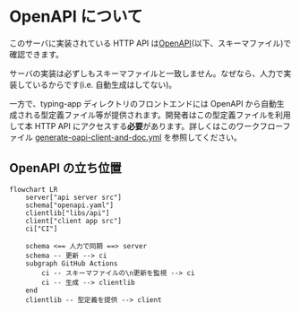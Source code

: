 # OpenAPI について

このサーバに実装されている HTTP API は[OpenAPI](../openapi.yaml)(以下、スキーマファイル)で確認できます。

サーバの実装は必ずしもスキーマファイルと一致しません。なぜなら、人力で実装しているからです(i.e. 自動生成はしてない)。

一方で、typing-app ディレクトリのフロントエンドには OpenAPI から自動生成される型定義ファイル等が提供されます。開発者はこの型定義ファイルを利用して本 HTTP API にアクセスする**必要**があります。詳しくはこのワークフローファイル [generate-oapi-client-and-doc.yml](../../.github/workflows/generate-oapi-client-and-doc.yml) を参照してください。

## OpenAPI の立ち位置

```mermaid
flowchart LR
    server["api server src"]
    schema["openapi.yaml"]
    clientlib["libs/api"]
    client["client app src"]
    ci["CI"]

    schema <== 人力で同期 ==> server
    schema -- 更新 --> ci
    subgraph GitHub Actions
        ci -- スキーマファイルの\n更新を監視 --> ci
        ci -- 生成 --> clientlib
    end
    clientlib -- 型定義を提供 --> client
```
